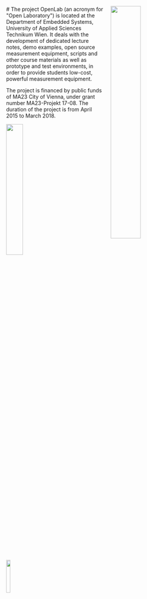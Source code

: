 #<img align="middle" style="margin: 0px 20px 0px 20px; float:right;" src="https://cloud.githubusercontent.com/assets/12392273/10660919/c3a2cbfa-78aa-11e5-857d-9eed36c3ac3f.png" width="40%"></img>
The project OpenLab (an acronym for "Open Laboratory") is located at the Department of Embedded Systems, University of Applied Sciences Technikum Wien. It deals with the development of dedicated lecture notes, demo examples, open source measurement equipment, scripts and other course materials as well as prototype and test environments, in order to provide students low-cost, powerful measurement equipment.


The project is financed by public funds of MA23 City of Vienna, under grant number MA23-Projekt 17-08. The duration of the project is from April 2015 to March 2018.

<img align="middle" halign="left" src="https://cloud.githubusercontent.com/assets/12392273/10660752/9e62c33c-78a9-11e5-99e4-1c8496072f4e.png" width="30%"></img></br>
<img align="middle" halign="right" src="https://cloud.githubusercontent.com/assets/12392273/10660755/a289f0d4-78a9-11e5-8018-f33b4d4bf737.jpg" width="15%"></img>

